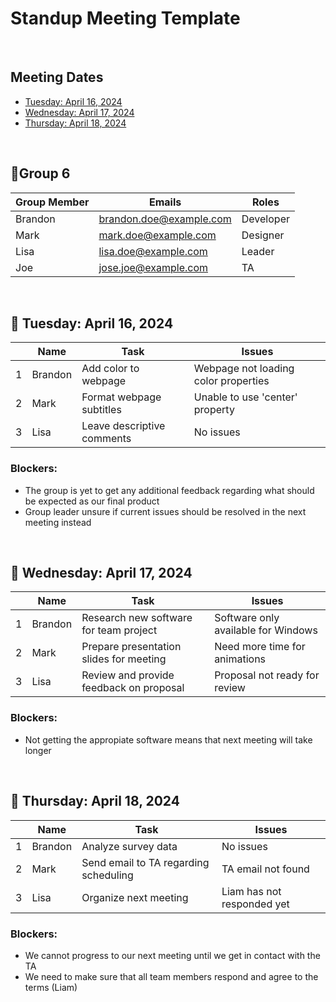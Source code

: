 # Standup Meeting Template
<br>

## Meeting Dates
- [Tuesday: April 16, 2024](#-tuesday-april-16-2024)
- [Wednesday: April 17, 2024](#-wednesday-april-17-2024)
- [Thursday: April 18, 2024](#-thursday-april-18-2024)

<br>

## 🚀Group 6
| Group Member | Emails              | Roles       |
|--------------|---------------------|-------------|
| Brandon      | brandon.doe@example.com| Developer|
| Mark         | mark.doe@example.com| Designer    |
| Lisa         | lisa.doe@example.com| Leader      |
| Joe          | jose.joe@example.com| TA          |

<br>

## 📅 Tuesday: April 16, 2024
|    | Name    | Task                    | Issues                                    |
|----|---------|-------------------------|-------------------------------------------|
| 1  | Brandon | Add color to webpage    | Webpage not loading color properties      |
| 2  | Mark    | Format webpage subtitles| Unable to use 'center' property           |
| 3  | Lisa    | Leave descriptive comments| No issues                               |

### Blockers:
- The group is yet to get any additional feedback regarding what should be expected as our final product
- Group leader unsure if current issues should be resolved in the next meeting instead

<br>

## 📅 Wednesday: April 17, 2024
|    | Name    | Task                                  | Issues                                    |
|----|---------|---------------------------------------|-------------------------------------------|
| 1  | Brandon | Research new software for team project | Software only available for Windows|
| 2  | Mark    | Prepare presentation slides for meeting| Need more time for animations |
| 3  | Lisa    | Review and provide feedback on proposal| Proposal not ready for review|

### Blockers:
- Not getting the appropiate software means that next meeting will take longer

<br>

## 📅 Thursday: April 18, 2024
|    | Name    | Task                    | Issues                                    |
|----|---------|-------------------------|-------------------------------------------|
| 1  | Brandon | Analyze survey data     | No issues                                 |
| 2  | Mark    | Send email to TA regarding scheduling| TA email not found           |
| 3  | Lisa    | Organize next meeting   | Liam has not responded yet                |

### Blockers:
- We cannot progress to our next meeting until we get in contact with the TA
- We need to make sure that all team members respond and agree to the terms (Liam)

<br>

